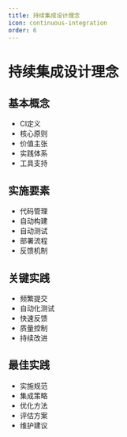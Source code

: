 ```yaml
---
title: 持续集成设计理念
icon: continuous-integration
order: 6
---
```


# 持续集成设计理念

## 基本概念
- CI定义
- 核心原则
- 价值主张
- 实践体系
- 工具支持

## 实施要素
- 代码管理
- 自动构建
- 自动测试
- 部署流程
- 反馈机制

## 关键实践
- 频繁提交
- 自动化测试
- 快速反馈
- 质量控制
- 持续改进

## 最佳实践
- 实施规范
- 集成策略
- 优化方法
- 评估方案
- 维护建议
